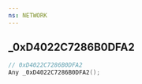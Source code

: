 ```yaml
---
ns: NETWORK
---
```

## _0xD4022C7286B0DFA2

```c
// 0xD4022C7286B0DFA2
Any _0xD4022C7286B0DFA2();
```

